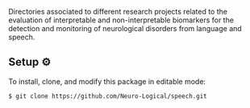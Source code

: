 
Directories associated to different research projects related to the evaluation of interpretable and non-interpretable biomarkers for the detection and monitoring of neurological disorders from language and speech.

## Setup ⚙️ 
 To install, clone, and modify this package in editable mode:

```
$ git clone https://github.com/Neuro-Logical/speech.git

```

